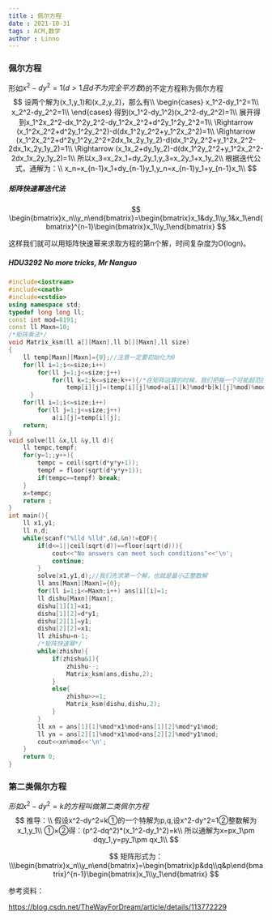 ```yaml
---
title : 佩尔方程
date : 2021-10-31
tags : ACM,数学
author : Linno
---
```




### 佩尔方程

形如$x^2-dy^2=1(d>1且d不为完全平方数)$的不定方程称为佩尔方程
$$
设两个解为(x_1,y_1)和(x_2,y_2)，那么有\\
\begin{cases}
x_1^2-dy_1^2=1\\
x_2^2-dy_2^2=1\\
\end{cases}
得到(x_1^2-dy_1^2)(x_2^2-dy_2^2)=1\\
展开得到x_1^2x_2^2-dx_1^2y_2^2-dy_1^2x_2^2+d^2y_1^2y_2^2=1\\
\Rightarrow (x_1^2x_2^2+d^2y_1^2y_2^2)-d(dx_1^2y_2^2+y_1^2x_2^2)=1\\
\Rightarrow (x_1^2x_2^2+d^2y_1^2y_2^2+2dx_1x_2y_1y_2)-d(dx_1^2y_2^2+y_1^2x_2^2-2dx_1x_2y_1y_2)=1\\
\Rightarrow (x_1x_2+dy_1y_2)-d(dx_1^2y_2^2+y_1^2x_2^2-2dx_1x_2y_1y_2)=1\\
所以x_3=x_2x_1+dy_2y_1,y_3=x_2y_1+x_1y_2\\
根据迭代公式，通解为：\\
x_n=x_{n-1}x_1+dy_{n-1}y_1,y_n=x_{n-1}y_1+y_{n-1}x_1\\
$$
##### 矩阵快速幂迭代法

$$
\begin{bmatrix}x_n\\y_n\end{bmatrix}=\begin{bmatrix}x_1&dy_1\\y_1&x_1\end{bmatrix}^{n-1}\begin{bmatrix}x_1\\y_1\end{bmatrix}
$$

这样我们就可以用矩阵快速幂来求取方程的第n个解，时间复杂度为O(logn)。



##### HDU3292 No more tricks, Mr Nanguo

```C++
#include<iostream>
#include<cmath>
#include<cstdio>
using namespace std;
typedef long long ll;
const int mod=8191;
const ll Maxn=10;
/*矩阵乘法*/ 
void Matrix_ksm(ll a[][Maxn],ll b[][Maxn],ll size)
{
	ll temp[Maxn][Maxn]={0};//注意一定要初始化为0 
	for(ll i=1;i<=size;i++)
		for(ll j=1;j<=size;j++)
			for(ll k=1;k<=size;k++){/*在矩阵运算的时候，我们把每一个可能超范围的地方都取模*/
	  	  		temp[i][j]=(temp[i][j]%mod+a[i][k]%mod*b[k][j]%mod)%mod;
	  }
	for(ll i=1;i<=size;i++)
		for(ll j=1;j<=size;j++)
			a[i][j]=temp[i][j];   
	return;
}
void solve(ll &x,ll &y,ll d){
    ll tempc,tempf; 
	for(y=1;;y++){
    	tempc = ceil(sqrt(d*y*y+1));
    	tempf = floor(sqrt(d*y*y+1));
     	if(tempc==tempf) break;
    }
	x=tempc;
	return ; 
}
int main(){
	ll x1,y1;
	ll n,d;
	while(scanf("%lld %lld",&d,&n)!=EOF){
		if(d<=1||ceil(sqrt(d))==floor(sqrt(d))){
			cout<<"No answers can meet such conditions"<<'\n';
			continue;
		} 
		solve(x1,y1,d);//我们先求第一个解，也就是最小正整数解 
		ll ans[Maxn][Maxn]={0};
	    for(ll i=1;i<=Maxn;i++) ans[i][i]=1;
	    ll dishu[Maxn][Maxn];
	    dishu[1][1]=x1;
	    dishu[1][2]=d*y1;
	    dishu[2][1]=y1;
	    dishu[2][2]=x1;
	    ll zhishu=n-1;
	    /*矩阵快速幂*/ 
	    while(zhishu){
	    	if(zhishu&1){
	    		zhishu--;
	    		Matrix_ksm(ans,dishu,2);
			}
			else{
				zhishu>>=1;
				Matrix_ksm(dishu,dishu,2);
			}
		}
	    ll xn = ans[1][1]%mod*x1%mod+ans[1][2]%mod*y1%mod;
		ll yn = ans[2][1]%mod*x1%mod+ans[2][2]%mod*y1%mod;
		cout<<xn%mod<<'\n';
	}
	return 0; 
}
```



### 第二类佩尔方程

$形如x^2-dy^2=k的方程叫做第二类佩尔方程$
$$
推导：\\
假设x^2-dy^2=k①的一个特解为p,q,设x^2-dy^2=1②整数解为x_1,y_1\\
①×②得：(p^2-dq^2)*(x_1^2-dy_1^2)=k\\
所以通解为x=px_1\pm dqy_1,y=py_1\pm qx_1\\
$$

$$
矩阵形式为：\\\begin{bmatrix}x_n\\y_n\end{bmatrix}=\begin{bmatrix}p&dq\\q&p\end{bmatrix}^{n-1}\begin{bmatrix}x_1\\y_1\end{bmatrix}
$$



参考资料：

https://blog.csdn.net/TheWayForDream/article/details/113772229

